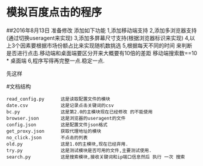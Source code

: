 # 模拟百度点击的程序

##2016年8月13日  准备修改  添加如下功能
    1,添加移动端支持
    2,添加多浏览器支持(通过切换useragent来实现)
    3,添加多屏幕尺寸支持(根据浏览器标识来实现)
    4,以上3个因素要根据市场份额占比来实现随机数挑选
    5,根据每天不同的时间  来判断是否进行点击.移动端和桌面端要区分开来大概要有10倍的差距  移动端搜索数==10 * 桌面端
    6,程序写得再完整一点.稳定一点.

先这样    



#文档结构

    read_config.py      这是读取配置文件的模块
    date.csv            这是记录点击关键词的csv
    bc.py               这是第2.0的主模块现在已经修改 的不能使用
    browser.json        这是浏览器的useragent的文件
    config.json         这是配置文件json格式
    get_proxy.json      获取代理地址的模块
    no_click.json       不点击的列表
    old.py              这是1.0的主模块,现在已经弃用.
    try.py              这是测试模块是否可用的文件,主要测试使用.
    search.py           这是搜索模块,接收关键词和ip端口信息然后 执行 一次 搜索